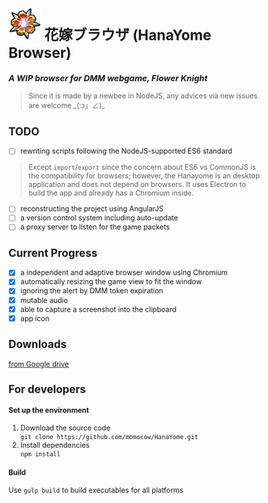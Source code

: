 # ![icon](./assets/icon/app-icon.png) 花嫁ブラウザ (HanaYome Browser)
### _A WIP browser for DMM webgame, Flower Knight_
> Since it is made by a newbee in NodeJS, any advices via new issues are welcome \_(:з」∠)\_

## TODO
- [ ] rewriting scripts following the NodeJS-supported ES6 standard  
> Except `import`/`export` since the concern about ES6 vs CommonJS
> is the compatibility for browsers; however, the Hanayome is an desktop application and does not depend on browsers. It uses Electron to build the app and already has a Chromium inside.

- [ ] reconstructing the project using AngularJS
- [ ] a version control system including auto-update
- [ ] a proxy server to listen for the game packets

## Current Progress
- [x] a independent and adaptive browser window using Chromium
- [x] automatically resizing the game view to fit the window
- [x] ignoring the alert by DMM token expiration
- [x] mutable audio
- [x] able to capture a screenshot into the clipboard
- [x] app icon

## Downloads
[from Google drive](https://drive.google.com/open?id=0B3_3qzw-W0QVTENkbEpoWUdHekE)

## For developers
#### Set up the environment
1. Download the source code  
`git clone https://github.com/momocow/HanaYome.git`
2. Install dependencies  
`npm install`

#### Build
Use `gulp build` to build executables for all platforms
